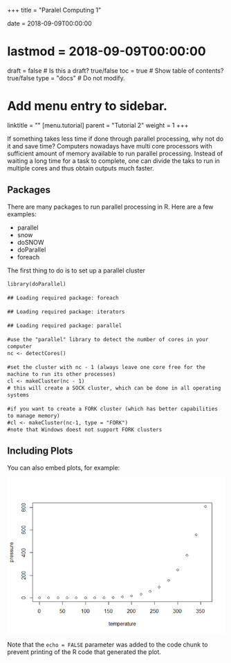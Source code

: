 +++
title = "Paralel Computing 1"

date = 2018-09-09T00:00:00
# lastmod = 2018-09-09T00:00:00

draft = false  # Is this a draft? true/false
toc = true  # Show table of contents? true/false
type = "docs"  # Do not modify.

# Add menu entry to sidebar.
linktitle = ""
[menu.tutorial]
parent = "Tutorial 2"
weight = 1
+++

If something takes less time if done through parallel processing, why
not do it and save time? Computers nowadays have multi core processors
with sufficient amount of memory available to run parallel processing.
Instead of waiting a long time for a task to complete, one can divide
the taks to run in multiple cores and thus obtain outputs much faster.

Packages
--------

There are many packages to run parallel processing in R. Here are a few
examples:

-   parallel
-   snow
-   doSNOW
-   doParallel
-   foreach

The first thing to do is to set up a parallel cluster

    library(doParallel)

    ## Loading required package: foreach

    ## Loading required package: iterators

    ## Loading required package: parallel

    #use the "parallel" library to detect the number of cores in your computer
    nc <- detectCores()

    #set the cluster with nc - 1 (always leave one core free for the machine to run its other processes)
    cl <- makeCluster(nc - 1)
    # this will create a SOCK cluster, which can be done in all operating systems

    #if you want to create a FORK cluster (which has better capabilities to manage memory)
    #cl <- makeCluster(nc-1, type = "FORK")
    #note that Windows doest not support FORK clusters

Including Plots
---------------

You can also embed plots, for example:

![](tut_2_files/figure-markdown_strict/pressure-1.png)

Note that the `echo = FALSE` parameter was added to the code chunk to
prevent printing of the R code that generated the plot.
